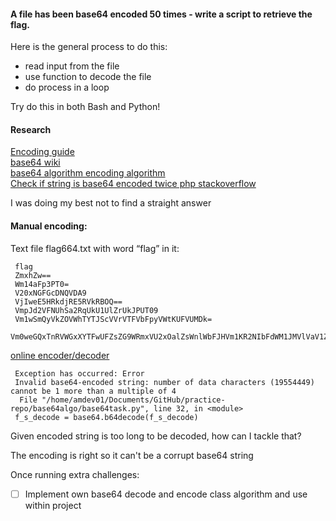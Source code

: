 #### A file has been base64 encoded 50 times - write a script to retrieve the flag.
Here is the general process to do this:

- read input from the file
- use function to decode the file
- do process in a loop

Try do this in both Bash and Python!

#### Research

[Encoding guide](https://www.sentinelone.com/blog/guide-encode-decoded-base64/) \
[base64 wiki](https://en.wikipedia.org/wiki/Base64) \
[base64 algorithm encoding algorithm](https://base64.guru/learn/base64-algorithm/encode) \
[Check if string is base64 encoded twice php stackoverflow](https://stackoverflow.com/questions/49650847/determine-if-string-is-base64-encoded-twice)

I was doing my best not to find a straight answer

#### Manual encoding:
Text file flag664.txt with word “flag” in it:
``` 
 flag
 ZmxhZw==
 Wm14aFp3PT0=
 V20xNGFGcDNQVDA9
 VjIweE5HRkdjRE5RVkRBOQ==
 VmpJd2VFNUhSa2RqUkU1UlZrUkJPUT09
 Vm1wSmQyVkZOVWhTYTJScVVrVTFVbFpyVWtKUFVUMDk=
 Vm0weGQxTnRVWGxXYTFwUFZsZG9WRmxVU2xOalZsWnlWbFJHVm1KR2NIbFdWM1JMVlVaV1ZVMUVhejA9
```
[online encoder/decoder](https://www.base64encode.org/)

```
 Exception has occurred: Error
 Invalid base64-encoded string: number of data characters (19554449) cannot be 1 more than a multiple of 4
  File "/home/amdev01/Documents/GitHub/practice-repo/base64algo/base64task.py", line 32, in <module>
 f_s_decode = base64.b64decode(f_s_decode)
```

Given encoded string is too long to be decoded, how can I tackle that?

The encoding is right so it can't be a corrupt base64 string

Once running extra challenges:

- [ ] Implement own base64 decode and encode class algorithm and use within project
